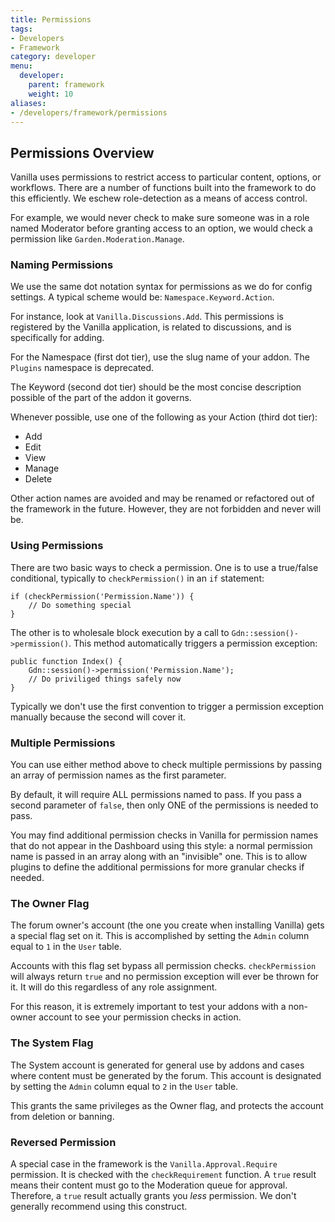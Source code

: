 ```yaml
---
title: Permissions
tags:
- Developers
- Framework
category: developer
menu:
  developer:
    parent: framework
    weight: 10
aliases:
- /developers/framework/permissions
---
```

## Permissions Overview

Vanilla uses permissions to restrict access to particular content, options, or workflows. There are a number of functions built into the framework to do this efficiently. We eschew role-detection as a means of access control. 

For example, we would never check to make sure someone was in a role named Moderator before granting access to an option, we would check a permission like `Garden.Moderation.Manage`.

### Naming Permissions

We use the same dot notation syntax for permissions as we do for config settings. A typical scheme would be: `Namespace.Keyword.Action`.

For instance, look at `Vanilla.Discussions.Add`. This permissions is registered by the Vanilla application, is related to discussions, and is specifically for adding.

For the Namespace (first dot tier), use the slug name of your addon. The `Plugins` namespace is deprecated.

The Keyword (second dot tier) should be the most concise description possible of the part of the addon it governs.

Whenever possible, use one of the following as your Action (third dot tier): 

* Add
* Edit
* View
* Manage
* Delete

Other action names are avoided and may be renamed or refactored out of the framework in the future. However, they are not forbidden and never will be.

### Using Permissions

There are two basic ways to check a permission. One is to use a true/false conditional, typically to `checkPermission()` in an `if` statement:

```
if (checkPermission('Permission.Name')) {
    // Do something special
}
```
The other is to wholesale block execution by a call to `Gdn::session()->permission()`. This method automatically triggers a permission exception:

```
public function Index() {
    Gdn::session()->permission('Permission.Name');
    // Do priviliged things safely now
}
```
Typically we don't use the first convention to trigger a permission exception manually because the second will cover it.

### Multiple Permissions

You can use either method above to check multiple permissions by passing an array of permission names as the first parameter.

By default, it will require ALL permissions named to pass. If you pass a second parameter of `false`, then only ONE of the permissions is needed to pass.

You may find additional permission checks in Vanilla for permission names that do not appear in the Dashboard using this style: a normal permission name is passed in an array along with an "invisible" one. This is to allow plugins to define the additional permissions for more granular checks if needed.

### The Owner Flag

The forum owner's account (the one you create when installing Vanilla) gets a special flag set on it. This is accomplished by setting the `Admin` column equal to `1` in the `User` table.

Accounts with this flag set bypass all permission checks. `checkPermission` will always return `true` and no permission exception will ever be thrown for it. It will do this regardless of any role assignment.

For this reason, it is extremely important to test your addons with a non-owner account to see your permission checks in action.

### The System Flag

The System account is generated for general use by addons and cases where content must be generated by the forum. This account is designated by setting the `Admin` column equal to `2` in the `User` table.

This grants the same privileges as the Owner flag, and protects the account from deletion or banning.

### Reversed Permission

A special case in the framework is the `Vanilla.Approval.Require` permission. It is checked with the `checkRequirement` function. A `true` result means their content must go to the Moderation queue for approval. Therefore, a `true` result actually grants you _less_ permission. We don't generally recommend using this construct.

